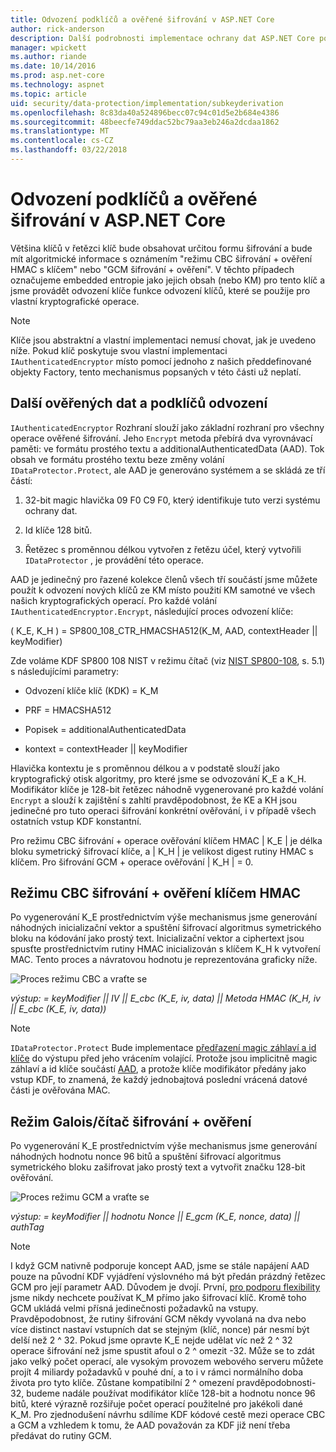 ```yaml
---
title: Odvození podklíčů a ověřené šifrování v ASP.NET Core
author: rick-anderson
description: Další podrobnosti implementace ochrany dat ASP.NET Core podklíčů odvození a ověřovat šifrování.
manager: wpickett
ms.author: riande
ms.date: 10/14/2016
ms.prod: asp.net-core
ms.technology: aspnet
ms.topic: article
uid: security/data-protection/implementation/subkeyderivation
ms.openlocfilehash: 8c83da40a524896becc07c94c01d5e2b684e4386
ms.sourcegitcommit: 48beecfe749ddac52bc79aa3eb246a2dcdaa1862
ms.translationtype: MT
ms.contentlocale: cs-CZ
ms.lasthandoff: 03/22/2018
---
```

# <a name="subkey-derivation-and-authenticated-encryption-in-aspnet-core"></a>Odvození podklíčů a ověřené šifrování v ASP.NET Core

<a name="data-protection-implementation-subkey-derivation"></a>

Většina klíčů v řetězci klíč bude obsahovat určitou formu šifrování a bude mít algoritmické informace s oznámením "režimu CBC šifrování + ověření HMAC s klíčem" nebo "GCM šifrování + ověření". V těchto případech označujeme embedded entropie jako jejich obsah (nebo KM) pro tento klíč a jsme provádět odvození klíče funkce odvození klíčů, které se použije pro vlastní kryptografické operace.

> [!NOTE]
> Klíče jsou abstraktní a vlastní implementaci nemusí chovat, jak je uvedeno níže. Pokud klíč poskytuje svou vlastní implementaci `IAuthenticatedEncryptor` místo pomocí jednoho z našich předdefinované objekty Factory, tento mechanismus popsaných v této části už neplatí.

<a name="data-protection-implementation-subkey-derivation-aad"></a>

## <a name="additional-authenticated-data-and-subkey-derivation"></a>Další ověřených dat a podklíčů odvození

`IAuthenticatedEncryptor` Rozhraní slouží jako základní rozhraní pro všechny operace ověřené šifrování. Jeho `Encrypt` metoda přebírá dva vyrovnávací paměti: ve formátu prostého textu a additionalAuthenticatedData (AAD). Tok obsah ve formátu prostého textu beze změny volání `IDataProtector.Protect`, ale AAD je generováno systémem a se skládá ze tří částí:

1. 32-bit magic hlavička 09 F0 C9 F0, který identifikuje tuto verzi systému ochrany dat.

2. Id klíče 128 bitů.

3. Řetězec s proměnnou délkou vytvořen z řetězu účel, který vytvořili `IDataProtector` , je provádění této operace.

AAD je jedinečný pro řazené kolekce členů všech tří součástí jsme můžete použít k odvození nových klíčů ze KM místo použití KM samotné ve všech našich kryptografických operací. Pro každé volání `IAuthenticatedEncryptor.Encrypt`, následující proces odvození klíče:

( K_E, K_H ) = SP800_108_CTR_HMACSHA512(K_M, AAD, contextHeader || keyModifier)

Zde voláme KDF SP800 108 NIST v režimu čítač (viz [NIST SP800-108](http://nvlpubs.nist.gov/nistpubs/Legacy/SP/nistspecialpublication800-108.pdf), s. 5.1) s následujícími parametry:

* Odvození klíče klíč (KDK) = K_M

* PRF = HMACSHA512

* Popisek = additionalAuthenticatedData

* kontext = contextHeader || keyModifier

Hlavička kontextu je s proměnnou délkou a v podstatě slouží jako kryptografický otisk algoritmy, pro které jsme se odvozování K_E a K_H. Modifikátor klíče je 128-bit řetězec náhodně vygenerované pro každé volání `Encrypt` a slouží k zajištění s zahltí pravděpodobnost, že KE a KH jsou jedinečné pro tuto operaci šifrování konkrétní ověřování, i v případě všech ostatních vstup KDF konstantní.

Pro režimu CBC šifrování + operace ověřování klíčem HMAC | K_E | je délka bloku symetrický šifrovací klíče, a | K_H | je velikost digest rutiny HMAC s klíčem. Pro šifrování GCM + operace ověřování | K_H | = 0.

## <a name="cbc-mode-encryption--hmac-validation"></a>Režimu CBC šifrování + ověření klíčem HMAC

Po vygenerování K_E prostřednictvím výše mechanismus jsme generování náhodných inicializační vektor a spuštění šifrovací algoritmus symetrického bloku na kódování jako prostý text. Inicializační vektor a ciphertext jsou spusťte prostřednictvím rutiny HMAC inicializován s klíčem K_H k vytvoření MAC. Tento proces a návratovou hodnotu je reprezentována graficky níže.

![Proces režimu CBC a vraťte se](subkeyderivation/_static/cbcprocess.png)

*výstup: = keyModifier || IV || E_cbc (K_E, iv, data) || Metoda HMAC (K_H, iv || E_cbc (K_E, iv, data))*

> [!NOTE]
> `IDataProtector.Protect` Bude implementace [předřazení magic záhlaví a id klíče](xref:security/data-protection/implementation/authenticated-encryption-details) do výstupu před jeho vrácením volající. Protože jsou implicitně magic záhlaví a id klíče součástí [AAD](xref:security/data-protection/implementation/subkeyderivation#data-protection-implementation-subkey-derivation-aad), a protože klíče modifikátor předány jako vstup KDF, to znamená, že každý jednobajtová poslední vrácená datové části je ověřována MAC.

## <a name="galoiscounter-mode-encryption--validation"></a>Režim Galois/čítač šifrování + ověření

Po vygenerování K_E prostřednictvím výše mechanismus jsme generování náhodných hodnotu nonce 96 bitů a spuštění šifrovací algoritmus symetrického bloku zašifrovat jako prostý text a vytvořit značku 128-bit ověřování.

![Proces režimu GCM a vraťte se](subkeyderivation/_static/galoisprocess.png)

*výstup: = keyModifier || hodnotu Nonce || E_gcm (K_E, nonce, data) || authTag*

> [!NOTE]
> I když GCM nativně podporuje koncept AAD, jsme se stále napájení AAD pouze na původní KDF vyjádření výslovného má být předán prázdný řetězec GCM pro její parametr AAD. Důvodem je dvojí. První, [pro podporu flexibility](xref:security/data-protection/implementation/context-headers#data-protection-implementation-context-headers) jsme nikdy nechcete používat K_M přímo jako šifrovací klíč. Kromě toho GCM ukládá velmi přísná jedinečnosti požadavků na vstupy. Pravděpodobnost, že rutiny šifrování GCM někdy vyvolaná na dva nebo více distinct nastaví vstupních dat se stejným (klíč, nonce) pár nesmí být delší než 2 ^ 32. Pokud jsme opravte K_E nejde udělat víc než 2 ^ 32 operace šifrování než jsme spustit afoul o 2 ^ omezit -32. Může se to zdát jako velký počet operací, ale vysokým provozem webového serveru můžete projít 4 miliardy požadavků v pouhé dní, a to i v rámci normálního doba života pro tyto klíče. Zůstane kompatibilní 2 ^ omezení pravděpodobnosti-32, budeme nadále používat modifikátor klíče 128-bit a hodnotu nonce 96 bitů, které výrazně rozšiřuje počet operací použitelné pro jakékoli dané K_M. Pro zjednodušení návrhu sdílíme KDF kódové cestě mezi operace CBC a GCM a vzhledem k tomu, že AAD považován za KDF již není třeba předávat do rutiny GCM.
